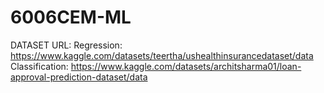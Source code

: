 # 6006CEM-ML
DATASET URL:
Regression:
https://www.kaggle.com/datasets/teertha/ushealthinsurancedataset/data 
Classification:
https://www.kaggle.com/datasets/architsharma01/loan-approval-prediction-dataset/data
